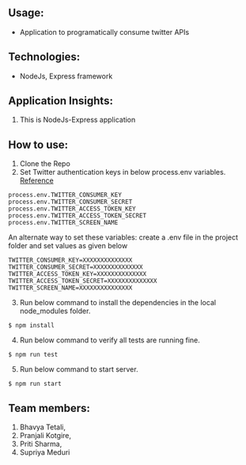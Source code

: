 Usage:
-----
- Application to programatically consume twitter APIs

Technologies: 
-------------
- NodeJs, Express framework

Application Insights:
---------------------
1. This is NodeJs-Express application


How to use:
--------------------------
1. Clone the Repo
2. Set Twitter authentication keys in below process.env variables. [Reference](https://stackoverflow.com/a/13333312)
```
process.env.TWITTER_CONSUMER_KEY
process.env.TWITTER_CONSUMER_SECRET
process.env.TWITTER_ACCESS_TOKEN_KEY
process.env.TWITTER_ACCESS_TOKEN_SECRET
process.env.TWITTER_SCREEN_NAME
```

An alternate way to set these variables: create a .env file in the project folder and set values as given below
```
TWITTER_CONSUMER_KEY=XXXXXXXXXXXXXX
TWITTER_CONSUMER_SECRET=XXXXXXXXXXXXXX
TWITTER_ACCESS_TOKEN_KEY=XXXXXXXXXXXXXX
TWITTER_ACCESS_TOKEN_SECRET=XXXXXXXXXXXXXX
TWITTER_SCREEN_NAME=XXXXXXXXXXXXXXX
```

3. Run below command to install the dependencies in the local node_modules folder.
```
$ npm install
```
4. Run below command to verify all tests are running fine.
```
$ npm run test
```
5. Run below command to start server.
```
$ npm run start
```


Team members:
-------------
1. Bhavya Tetali, 
2. Pranjali Kotgire, 
3. Priti Sharma, 
4. Supriya Meduri

